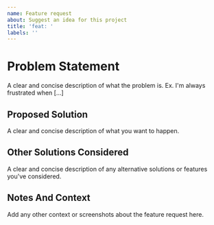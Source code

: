 ```yaml
---
name: Feature request
about: Suggest an idea for this project
title: 'feat: '
labels: ''
---
```


# Problem Statement
A clear and concise description of what the problem is. Ex. I'm always frustrated when [...]

## Proposed Solution
A clear and concise description of what you want to happen.

## Other Solutions Considered
A clear and concise description of any alternative solutions or features you've considered.

## Notes And Context
Add any other context or screenshots about the feature request here.
